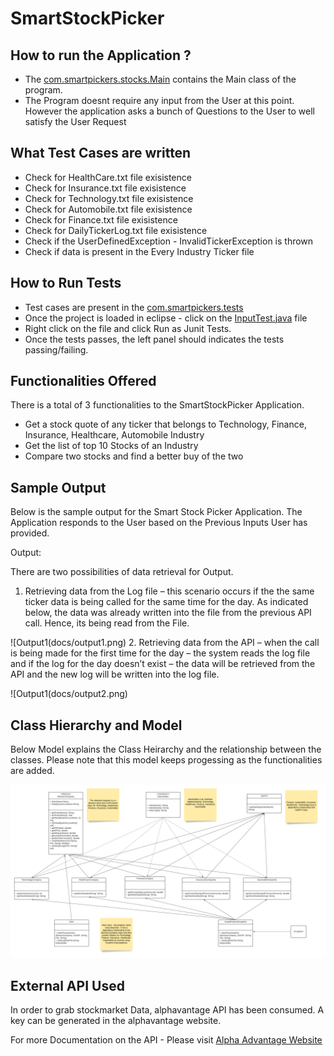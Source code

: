 # SmartStockPicker

## How to run the Application ?

* The [com.smartpickers.stocks.Main](src/com/smartpickers/stocks/Main.java) contains the Main class of the program. 
* The Program doesnt require any input from the User at this point. However the application asks a bunch of Questions to the User to well satisfy the User Request

## What Test Cases are written 

* Check for HealthCare.txt file exisistence
* Check for Insurance.txt file exisistence
* Check for Technology.txt file exisistence
* Check for Automobile.txt file exisistence
* Check for Finance.txt file exisistence
* Check for DailyTickerLog.txt file exisistence
* Check if the UserDefinedException - InvalidTickerException is thrown
* Check if data is present in the Every Industry Ticker file

## How to Run Tests

* Test cases are present in the [com.smartpickers.tests](src/com/smartpickers/test/InputTest.java)
* Once the project is loaded in eclipse -  click on the [InputTest.java](src/com/smartpickers/test/InputTest.java) file
* Right click on the file and click Run as Junit Tests.
* Once the tests passes, the left panel should indicates the tests passing/failing.


## Functionalities Offered

There is a total of 3 functionalities to the SmartStockPicker Application.

*	Get a stock quote of any ticker that belongs to Technology, Finance, Insurance, Healthcare, Automobile Industry
*	Get the list of top 10 Stocks of an Industry
*	Compare two stocks and find a better buy of the two


## Sample Output 

Below is the sample output for the Smart Stock Picker Application. The Application responds to the User based on the Previous Inputs User has provided.

Output:

There are two possibilities of data retrieval for Output. 

1.	Retrieving data from the Log file – this scenario occurs if the the same ticker data is being called for the same time for the day. As indicated below, the data was already written into the file from the previous API call. Hence, its being read from the File.  

![Output1(docs/output1.png)
2.	Retrieving data from the API – when the call is being made for the first time for the day – the system reads the log file and if the log for the day doesn’t exist – the data will be retrieved from the API and the new log will be written into the log file.	

![Output1(docs/output2.png)

## Class Hierarchy and Model

Below Model explains the Class Heirarchy and the relationship between the classes. Please note that this model keeps progessing as the functionalities are added.

![Class Model](docs/class_model.png)



## External API Used 

In order to  grab stockmarket Data, alphavantage API has been consumed.  A key can be generated in the alphavantage website.

For more Documentation on the API - Please visit [Alpha Advantage Website](https://www.alphavantage.co/)
